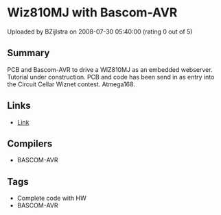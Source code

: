 # Wiz810MJ with Bascom-AVR

Uploaded by BZijlstra on 2008-07-30 05:40:00 (rating 0 out of 5)

## Summary

PCB and Bascom-AVR to drive a WIZ810MJ as an embedded webserver. Tutorial under construction. PCB and code has been send in as entry into the Circuit Cellar Wiznet contest. Atmega168.

## Links

- [Link](http://members.home.nl/bzijlstra/software/examples/wiz810mj.htm)

## Compilers

- BASCOM-AVR

## Tags

- Complete code with HW
- BASCOM-AVR
